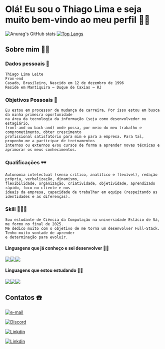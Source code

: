 
# Olá! Eu sou o Thiago Lima e seja muito bem-vindo ao meu perfil ✌🏾
![Anurag's GitHub stats](https://github-readme-stats.vercel.app/api?username=ThiagoLima1996&show_icons=true&theme=tokyonight)
[![Top Langs](https://github-readme-stats.vercel.app/api/top-langs/?username=ThiagoLima1996&layout=compact)]()

## Sobre mim 🧔🏾
### Dados pessoais 🎲
    Thiago Lima Leite
    Fron-end
    Casado, Brasileiro, Nascido em 12 de dezembro de 1996
    Reside em Mantiquira – Duque de Caxias – RJ
### Objetivos Possoais 🏹
    Eu estou em processor de mudança de carreira, Por isso estou em busca da minha primeira oportunidade
    na área da tecnologia da informação (seja como desenvolvedor ou estagiário, 
    front-and ou back-and) onde possa, por meio do meu trabalho e comprometimento, obter crescimento 
    profissional satisfatório para mim e para a empresa. Para tal, proponho-me a participar de treinamentos
    internos ou externos e/ou cursos de forma a aprender novas técnicas e aprimorar os meus conhecimentos.
### Qualificações 🕶️
    Autonomia intelectual (senso crítico, analítico e flexível), redação própria, verbalização, dinamismo,
    flexibilidade, organização, criatividade, objetividade, aprendizado rápido, foco no cliente e nos 
    ideais da empresa, capacidade de trabalhar em equipe (respeitando as identidades e as diferenças).
### Skill 👨🏾‍🎓
    Sou estudante de Ciência da Computação na universidade Estácio de Sá, me formo no final de 2025. 
    Me dedico muito com o objetivo de me torna um desenvolver Full-Stack. Tenho muito vontade de aprender
    e determinação para evoluir. 
#### Linguagens que já conheço e sei desenvolver 🧙🏾
<img src="https://img.shields.io/badge/HTML5-E34F26?style=for-the-badge&logo=html5&logoColor=white"><img src="https://img.shields.io/badge/CSS3-1572B6?style=for-the-badge&logo=css3&logoColor=white"><img src="https://img.shields.io/badge/JavaScript-F7DF1E?style=for-the-badge&logo=javascript&logoColor=black">

#### Linguagens que estou estudando 🧙🏾
<img src="	https://img.shields.io/badge/React-20232A?style=for-the-badge&logo=react&logoColor=61DAFB"><img src="https://img.shields.io/badge/C%2B%2B-00599C?style=for-the-badge&logo=c%2B%2B&logoColor=white"><img src="https://img.shields.io/badge/.NET-5C2D91?style=for-the-badge&logo=.net&logoColor=white">

## Contatos ☎️
[![e-mail](https://img.shields.io/badge/Gmail-D14836?style=for-the-badge&logo=gmail&logoColor=white)](thiago.lima.leite@gmail.com)

[![Discord](https://img.shields.io/badge/Discord-7289DA?style=for-the-badge&logo=discord&logoColor=white)](ThiagoLima#8149)

[![Linkdin](https://img.shields.io/badge/LinkedIn-0077B5?style=for-the-badge&logo=linkedin&logoColor=white)](https://www.linkedin.com/in/thiago-lima-leite-30a4a5218/) 

[![Linkdin](https://img.shields.io/badge/WhatsApp-25D366?style=for-the-badge&logo=whatsapp&logoColor=white)](https://wa.me/qr/Z7HHG6OBBX4PK1/) 
